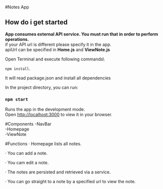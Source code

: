 #Notes App

## How do i get started

**App consumes external API service. You must run that in order to perform operations.**\
if your API url is different please specify it in the app.\
apiUrl can be specified in **Home.js** and **ViewNote.js**

Open Terminal and execute following commands\

`npm install`.

It will read package.json and install all dependencies

In the project directory, you can run:

### `npm start`

Runs the app in the development mode.\
Open [http://localhost:3000](http://localhost:3000) to view it in your browser.


#Components
-NavBar\
-Homepage\
-ViewNote

#Functions
·  Homepage lists all notes.

·  You can add a note.

·  You cam edit a note.

·  The notes are persisted and retrieved via a service.

·  You can  go straight to a note by a specified url to view the note.


